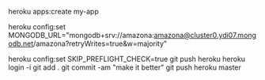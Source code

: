 heroku apps:create my-app


heroku config:set MONGODB_URL="mongodb+srv://amazona:amazona@cluster0.ydi07.mongodb.net/amazona?retryWrites=true&w=majority"



heroku config:set SKIP_PREFLIGHT_CHECK=true
git push heroku
heroku login -i
git add .
git commit -am "make it better"
git push heroku master